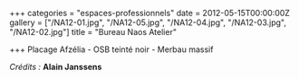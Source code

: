 +++
categories = "espaces-professionnels"
date = 2012-05-15T00:00:00Z
gallery = ["/NA12-01.jpg", "/NA12-05.jpg", "/NA12-04.jpg", "/NA12-03.jpg", "/NA12-02.jpg"]
title = "Bureau Naos Atelier"

+++
Placage Afzélia - OSB teinté noir - Merbau massif

_Crédits :_ **Alain Janssens**